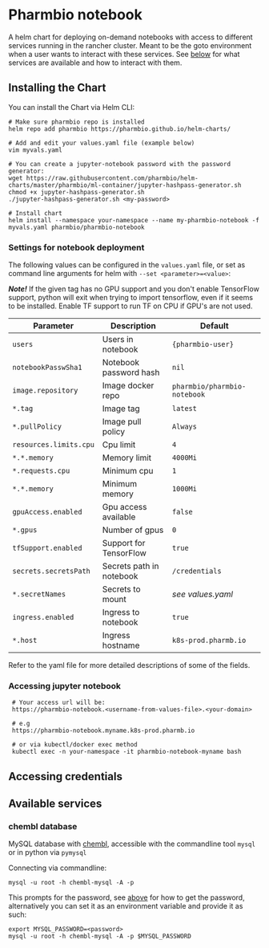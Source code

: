 # Pharmbio notebook
A helm chart for deploying on-demand notebooks with access to different services running in the rancher cluster. Meant to be the goto environment when a user wants to interact with these services. See [below](#available-services) for what services are available and how to interact with them.


## Installing the Chart
You can install the Chart via Helm CLI:

    # Make sure pharmbio repo is installed
    helm repo add pharmbio https://pharmbio.github.io/helm-charts/

    # Add and edit your values.yaml file (example below)
    vim myvals.yaml

    # You can create a jupyter-notebook password with the password generator:
    wget https://raw.githubusercontent.com/pharmbio/helm-charts/master/pharmbio/ml-container/jupyter-hashpass-generator.sh
    chmod +x jupyter-hashpass-generator.sh
    ./jupyter-hashpass-generator.sh <my-password>

    # Install chart
    helm install --namespace your-namespace --name my-pharmbio-notebook -f myvals.yaml pharmbio/pharmbio-notebook

### Settings for notebook deployment
The following values can be configured in the `values.yaml` file, or set as command line arguments for helm with `--set <parameter>=<value>`:

**_Note!_** If the given tag has no GPU support and you don't enable TensorFlow support, python will exit when trying to import tensorflow, even if it seems to be installed. Enable TF support to run TF on CPU if GPU's are not used.


| Parameter                   | Description              | Default                      |
|-----------------------------|--------------------------|------------------------------|
| `users`                     | Users in notebook        | `{pharmbio-user}`            |
| `notebookPasswSha1`         | Notebook password hash   | `nil`                        |
| `image.repository`          | Image docker repo        | `pharmbio/pharmbio-notebook` |
| `*.tag`                     | Image tag                | `latest`                     |
| `*.pullPolicy`              | Image pull policy        | `Always`                     |
| `resources.limits.cpu`      | Cpu limit                | `4`                          |
| `*.*.memory`                | Memory limit             | `4000Mi`                     |
| `*.requests.cpu`            | Minimum cpu              | `1`                          |
| `*.*.memory`                | Minimum memory           | `1000Mi`                     |
| `gpuAccess.enabled`         | Gpu access available     | `false`                      |
| `*.gpus`                    | Number of gpus           | `0`                          |    
| `tfSupport.enabled`         | Support for TensorFlow   | `true`                       |
| `secrets.secretsPath`       | Secrets path in notebook | `/credentials`               |
| `*.secretNames`             | Secrets to mount         | _see values.yaml_            |
| `ingress.enabled`           | Ingress to notebook      | `true`                       |
| `*.host`                    | Ingress hostname         | `k8s-prod.pharmb.io`         |

Refer to the yaml file for more detailed descriptions of some of the fields.


### Accessing jupyter notebook

     # Your access url will be:
     https://pharmbio-notebook.<username-from-values-file>.<your-domain>

     # e.g
     https://pharmbio-notebook.myname.k8s-prod.pharmb.io

     # or via kubectl/docker exec method
     kubectl exec -n your-namespace -it pharmbio-notebook-myname bash




## Accessing credentials

## Available services
### chembl database
MySQL database with [chembl](https://www.ebi.ac.uk/chembl/), accessible with the commandline tool `mysql` or in python via `pymysql`

Connecting via commandline: 

`mysql -u root -h chembl-mysql -A -p`

This prompts for the password, see [above](#accessing-credentials) for how to get the password, alternatively you can set it as an environment variable and provide it as such:

```
export MYSQL_PASSWORD=<password>
mysql -u root -h chembl-mysql -A -p $MYSQL_PASSWORD
```



